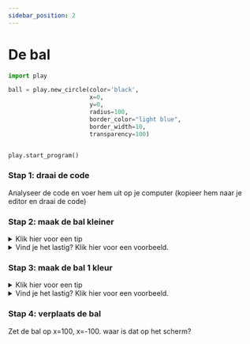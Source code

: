 ```yaml
---
sidebar_position: 2
---
```


# De bal

```python 
import play

ball = play.new_circle(color='black',
                       x=0,
                       y=0,
                       radius=100,
                       border_color="light blue",
                       border_width=10,
                       transparency=100)


play.start_program()
```

### Stap 1: draai de code
Analyseer de code en voer hem uit op je computer (kopieer hem naar je editor en draai de code)

### Stap 2: maak de bal kleiner

<details>
  <summary>Klik hier voor een tip</summary>
  <p>Pas <b>radius</b> aan</p>
</details>

<details>
  <summary>Vind je het lastig? Klik hier voor een voorbeeld.</summary>
  <pre><code>
import play

ball = play.new_circle(color='black',
				   x=0,
				   y=0,
				   radius=10,
				   border_color="light blue",
				   border_width=10,
				   transparency=100)


play.start_program()
	  
  </code></pre>

</details>


### Stap 3: maak de bal 1 kleur

<details>
  <summary>Klik hier voor een tip</summary>
  <p>Wat hebben **color**, **border_color** en **border_width** met elkaar te maken?</p>
</details>

<details>
  <summary>Vind je het lastig? Klik hier voor een voorbeeld.</summary>
  <p>
  ```python 
import play

ball = play.new_circle(color='black',
                       x=0,
                       y=0,
                       radius=100,
                       border_color="black",
                       border_width=0,
                       transparency=100)


play.start_program()
    ```
  </p>
</details>

### Stap 4: verplaats de bal
Zet de bal op x=100, x=-100. waar is dat op het scherm?

